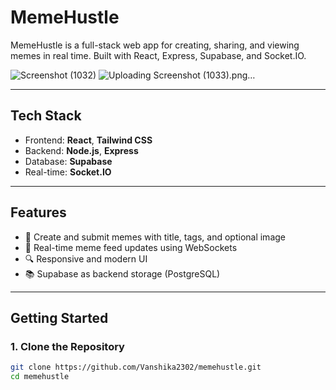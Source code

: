 #  MemeHustle

MemeHustle is a full-stack web app for creating, sharing, and viewing memes in real time. Built with React, Express, Supabase, and Socket.IO.

![Screenshot (1032)](https://github.com/user-attachments/assets/abf79eb0-187f-4d9f-b67e-b6838d722560)
![Uploading Screenshot (1033).png…]()


---

##  Tech Stack

- Frontend: **React**, **Tailwind CSS**
- Backend: **Node.js**, **Express**
- Database: **Supabase**
- Real-time: **Socket.IO**

---

##  Features

- 🎨 Create and submit memes with title, tags, and optional image
- 📡 Real-time meme feed updates using WebSockets
- 🔍 Responsive and modern UI
- 📚 Supabase as backend storage (PostgreSQL)

---

## Getting Started

### 1. Clone the Repository

```bash
git clone https://github.com/Vanshika2302/memehustle.git
cd memehustle
